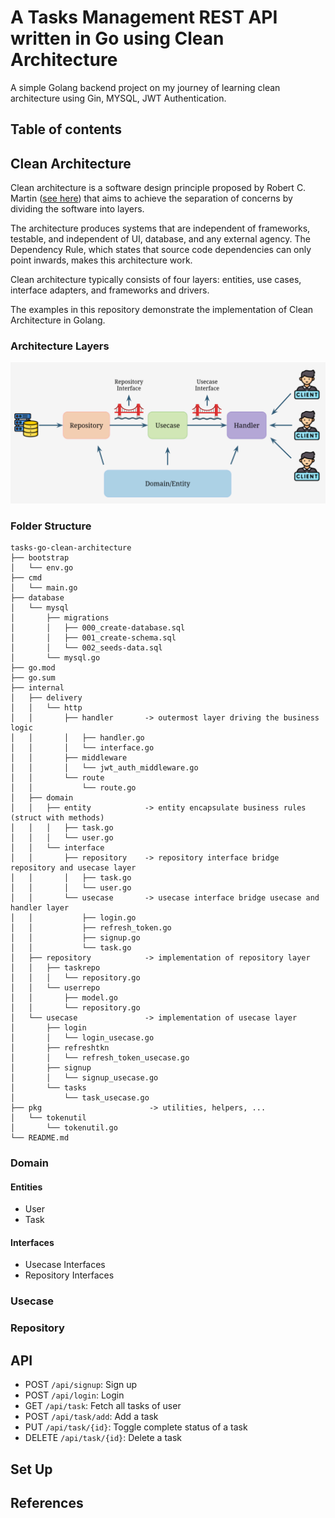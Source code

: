 # A Tasks Management REST API written in Go using Clean Architecture
A simple Golang backend project on my journey of learning clean architecture using Gin, MYSQL, JWT Authentication.
## Table of contents
## Clean Architecture
Clean architecture is a software design principle proposed by Robert C. Martin ([see here](https://blog.cleancoder.com/uncle-bob/2012/08/13/the-clean-architecture.html)) that aims to achieve the separation of concerns by dividing the software into layers. 

The architecture produces systems that are independent of frameworks, testable, and independent of UI, database, and any external agency. The Dependency Rule, which states that source code dependencies can only point inwards, makes this architecture work. 

Clean architecture typically consists of four layers: entities, use cases, interface adapters, and frameworks and drivers.

The examples in this repository demonstrate the implementation of Clean Architecture in Golang.
### Architecture Layers
![architecture](assets/architecture.png)
### Folder Structure
```
tasks-go-clean-architecture
├── bootstrap
│   └── env.go
├── cmd
│   └── main.go
├── database
│   └── mysql
│       ├── migrations
│       │   ├── 000_create-database.sql
│       │   ├── 001_create-schema.sql
│       │   └── 002_seeds-data.sql
│       └── mysql.go
├── go.mod
├── go.sum
├── internal
│   ├── delivery
│   │   └── http
│   │       ├── handler       -> outermost layer driving the business logic
│   │       │   ├── handler.go
│   │       │   └── interface.go
│   │       ├── middleware
│   │       │   └── jwt_auth_middleware.go
│   │       └── route
│   │           └── route.go
│   ├── domain
│   │   ├── entity            -> entity encapsulate business rules (struct with methods)
│   │   │   ├── task.go
│   │   │   └── user.go
│   │   └── interface
│   │       ├── repository    -> repository interface bridge repository and usecase layer
│   │       │   ├── task.go
│   │       │   └── user.go
│   │       └── usecase       -> usecase interface bridge usecase and handler layer
│   │           ├── login.go
│   │           ├── refresh_token.go
│   │           ├── signup.go
│   │           └── task.go
│   ├── repository            -> implementation of repository layer
│   │   ├── taskrepo
│   │   │   └── repository.go
│   │   └── userrepo
│   │       ├── model.go
│   │       └── repository.go
│   └── usecase               -> implementation of usecase layer
│       ├── login
│       │   └── login_usecase.go
│       ├── refreshtkn
│       │   └── refresh_token_usecase.go
│       ├── signup
│       │   └── signup_usecase.go
│       └── tasks
│           └── task_usecase.go
├── pkg                        -> utilities, helpers, ...
│   └── tokenutil
│       └── tokenutil.go
└── README.md
```
### Domain
#### Entities
- User
- Task
#### Interfaces
- Usecase Interfaces
- Repository Interfaces
### Usecase
### Repository
## API

- POST `/api/signup`: Sign up
- POST `/api/login`: Login
- GET `/api/task`: Fetch all tasks of user
- POST `/api/task/add`: Add a task
- PUT `/api/task/{id}`: Toggle complete status of a task
- DELETE `/api/task/{id}`: Delete a task

## Set Up
## References

